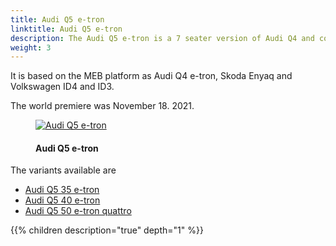 ```yaml
---
title: Audi Q5 e-tron
linktitle: Audi Q5 e-tron
description: The Audi Q5 e-tron is a 7 seater version of Audi Q4 and comes in 3 variants. It is only sold in China.
weight: 3
---
```

<!-- markdownlint-disable MD033 -->

It is based on the MEB platform as Audi Q4 e-tron,  Skoda Enyaq and Volkswagen ID4 and ID3.

The world premiere was November 18. 2021.

<figure>
    <a href="https://media.electrichasgoneaudi.net/multimedia/models/q5-e-tron/variants.jpg">
        <img src="https://media.electrichasgoneaudi.net/multimedia/models/q5-e-tron/variants.jpg" alt="Audi Q5 e-tron" title="Audi Q5 e-tron">
    </a>
    <figcaption><h4>Audi Q5 e-tron</h4></figcaption>
</figure>

The variants available are

- [Audi Q5 35 e-tron](/models/q5-e-tron/variants/#audi-q5-35-e-tron)
- [Audi Q5 40 e-tron](/models/q5-e-tron/variants/#audi-q5-40-e-tron)
- [Audi Q5 50 e-tron quattro](/models/q5-e-tron/variants/#audi-q5-50-e-tron-quattro)

{{% children description="true" depth="1" %}}
